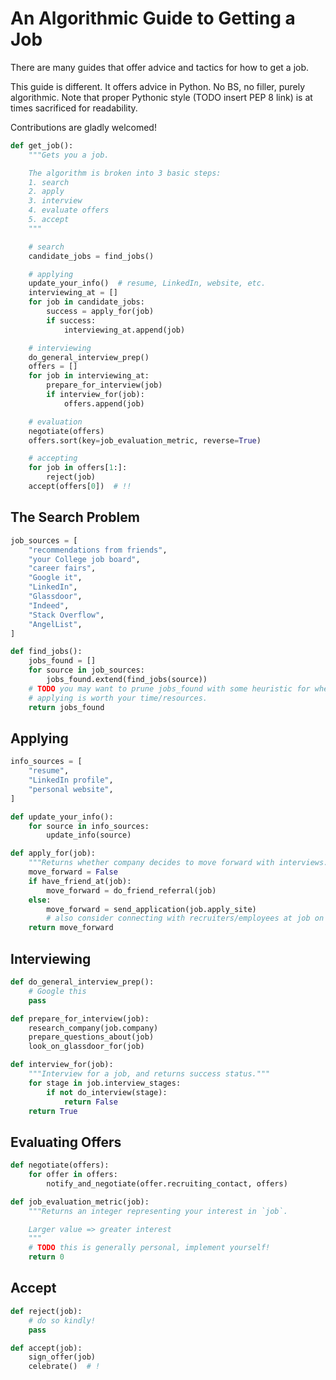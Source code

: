 # An Algorithmic Guide to Getting a Job
There are many guides that offer advice and tactics for how to get a job.

This guide is different. It offers advice in Python. No BS, no filler, purely
algorithmic. Note that proper Pythonic style (TODO insert PEP 8 link) is at times
sacrificed for readability.

Contributions are gladly welcomed!

```python
def get_job():
    """Gets you a job.

    The algorithm is broken into 3 basic steps:
    1. search
    2. apply
    3. interview
    4. evaluate offers
    5. accept
    """

    # search
    candidate_jobs = find_jobs()

    # applying
    update_your_info()  # resume, LinkedIn, website, etc.
    interviewing_at = []
    for job in candidate_jobs:
        success = apply_for(job)
        if success:
            interviewing_at.append(job)

    # interviewing
    do_general_interview_prep()
    offers = []
    for job in interviewing_at:
        prepare_for_interview(job)
        if interview_for(job):
            offers.append(job)

    # evaluation
    negotiate(offers)
    offers.sort(key=job_evaluation_metric, reverse=True)

    # accepting
    for job in offers[1:]:
        reject(job)
    accept(offers[0])  # !!
```

## The Search Problem
```python
job_sources = [
    "recommendations from friends",
    "your College job board",
    "career fairs",
    "Google it",
    "LinkedIn",
    "Glassdoor",
    "Indeed",
    "Stack Overflow",
    "AngelList",
]

def find_jobs():
    jobs_found = []
    for source in job_sources:
        jobs_found.extend(find_jobs(source))
    # TODO you may want to prune jobs_found with some heuristic for whether
    # applying is worth your time/resources.
    return jobs_found
```

## Applying
```python
info_sources = [
    "resume",
    "LinkedIn profile",
    "personal website",
]

def update_your_info():
    for source in info_sources:
        update_info(source)

def apply_for(job):
    """Returns whether company decides to move forward with interviews."""
    move_forward = False
    if have_friend_at(job):
        move_forward = do_friend_referral(job)
    else:
        move_forward = send_application(job.apply_site)
        # also consider connecting with recruiters/employees at job on LinkedIn
    return move_forward
```

## Interviewing
```python
def do_general_interview_prep():
    # Google this
    pass

def prepare_for_interview(job):
    research_company(job.company)
    prepare_questions_about(job)
    look_on_glassdoor_for(job)

def interview_for(job):
    """Interview for a job, and returns success status."""
    for stage in job.interview_stages:
        if not do_interview(stage):
            return False
    return True
```

## Evaluating Offers
```python
def negotiate(offers):
    for offer in offers:
        notify_and_negotiate(offer.recruiting_contact, offers)

def job_evaluation_metric(job):
    """Returns an integer representing your interest in `job`.

    Larger value => greater interest
    """
    # TODO this is generally personal, implement yourself!
    return 0
```

## Accept
```python
def reject(job):
    # do so kindly!
    pass

def accept(job):
    sign_offer(job)
    celebrate()  # !
```
